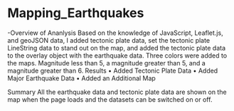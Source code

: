 # Mapping_Earthquakes

 -Overview of Ananlysis
Based on the knowledge of JavaScript, Leaflet.js, and geoJSON data, I added tectonic plate data, set the tectonic plate LineString data to stand out on the map, and added the tectonic plate data to the overlay object with the earthquake data. Three colors were added to the maps. Magnitude less than 5, a magnitude greater than 5, and a magnitude greater than 6.
Results
•	Added Tectonic Plate Data
•	Added Major Earthquake Data
•	Added an Additional Map

Summary
All the earthquake data and tectonic plate data are shown on the map when the page loads and the datasets can be switched on or off.
